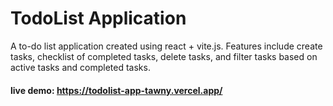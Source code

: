 # TodoList Application
A to-do list application created using react + vite.js. Features include create tasks, checklist of completed tasks, delete tasks, and filter tasks based on active tasks and completed tasks.

#### live demo: https://todolist-app-tawny.vercel.app/ 

